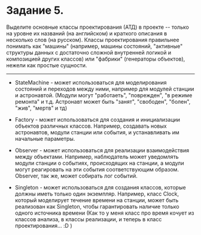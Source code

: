 # Задание 5. 
Выделите основные классы проектирования (АТД) в проекте -- только на уровне их названий (на английском) и краткого описания в несколько слов (на русском). 
Классы проектирования правильнее понимать как "машины" (например, машины состояний, "активные" структуры данных с достаточно сложной внутренней логикой и композицией других классов) или "фабрики" (генераторы объектов), нежели как простые сущности.

---

* StateMachine - может использоваться для моделирования состояний и переходов между ними, например для модулей станции и астронавтой. (Модули могут "работаеть", "поврежден", "в режиме ремонта" и т.д. Астронавт может быть "занят", "свободен", "болен", "жив", "мертв" и тд)

* Factory - может использоваться для создания и инициализации объектов различных классов. Например, создавать новых астронавтов, модули станции или события, и устанавливать им начальные параметры.

* Observer - может использоваться для реализации взаимодействия между объектами. Например, наблюдатель может уведомлять модули станции о событиях, происходящих на станции, а модули могут реагировать на эти события соответствующим образом. Observer, так же, может собирать лог событий.

* Singleton - может использоваться для создания классов, которые должны иметь только один экземпляр. Например, класс Clock, который моделирует течение времени на станции, может быть реализован как Singleton, чтобы гарантировать наличие только одного источника времени (Как то у меня класс про время кочует из классов анализа, в классы реализации, и теперь в класс проектирования... :D )




